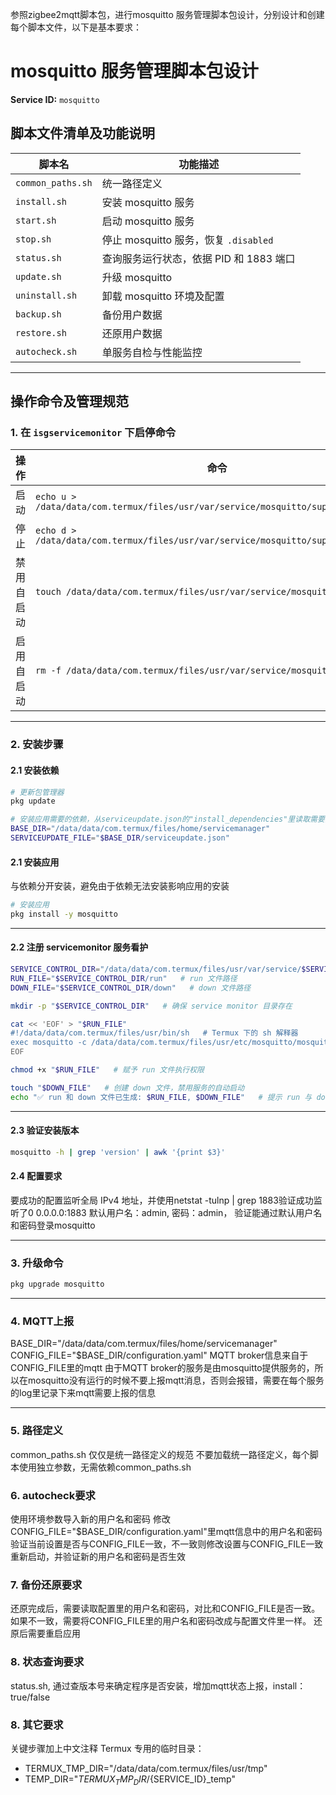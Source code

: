 参照zigbee2mqtt脚本包，进行mosquitto 服务管理脚本包设计，分别设计和创建每个脚本文件，以下是基本要求：


# mosquitto 服务管理脚本包设计

**Service ID:** `mosquitto`

## 脚本文件清单及功能说明

| 脚本名               | 功能描述                          |
| ----------------- | ----------------------------- |
| `common_paths.sh` | 统一路径定义                        |
| `install.sh`      | 安装 mosquitto 服务                |
| `start.sh`        | 启动 mosquitto 服务                |
| `stop.sh`         | 停止 mosquitto 服务，恢复 `.disabled` |
| `status.sh`       | 查询服务运行状态，依据 PID 和 1883 端口     |
| `update.sh`       | 升级 mosquitto                   |
| `uninstall.sh`    | 卸载 mosquitto 环境及配置             |
| `backup.sh`       | 备份用户数据                        |
| `restore.sh`      | 还原用户数据                        |
| `autocheck.sh`    | 单服务自检与性能监控                    |

---

## 操作命令及管理规范

### 1. 在 `isgservicemonitor` 下启停命令

| 操作    | 命令                                                                                |
| ----- | --------------------------------------------------------------------------------- |
| 启动    | `echo u > /data/data/com.termux/files/usr/var/service/mosquitto/supervise/control` |
| 停止    | `echo d > /data/data/com.termux/files/usr/var/service/mosquitto/supervise/control` |
| 禁用自启动 | `touch /data/data/com.termux/files/usr/var/service/mosquitto/down`                 |
| 启用自启动 | `rm -f /data/data/com.termux/files/usr/var/service/mosquitto/down`                 |

---

### 2. 安装步骤

#### 2.1 安装依赖
```bash
# 更新包管理器
pkg update

# 安装应用需要的依赖，从serviceupdate.json的"install_dependencies"里读取需要安装的依赖，然后进行安装
BASE_DIR="/data/data/com.termux/files/home/servicemanager"
SERVICEUPDATE_FILE="$BASE_DIR/serviceupdate.json"

```

#### 2.1 安装应用
与依赖分开安装，避免由于依赖无法安装影响应用的安装

```bash
# 安装应用
pkg install -y mosquitto
```

---

#### 2.2 注册 servicemonitor 服务看护

```bash
SERVICE_CONTROL_DIR="/data/data/com.termux/files/usr/var/service/$SERVICE_ID"   # service monitor 路径
RUN_FILE="$SERVICE_CONTROL_DIR/run"   # run 文件路径
DOWN_FILE="$SERVICE_CONTROL_DIR/down"   # down 文件路径

mkdir -p "$SERVICE_CONTROL_DIR"   # 确保 service monitor 目录存在

cat << 'EOF' > "$RUN_FILE"
#!/data/data/com.termux/files/usr/bin/sh   # Termux 下的 sh 解释器
exec mosquitto -c /data/data/com.termux/files/usr/etc/mosquitto/mosquitto.conf 2>&1   # 启动 mosquitto 服务，指定配置与日志重定向
EOF

chmod +x "$RUN_FILE"   # 赋予 run 文件执行权限

touch "$DOWN_FILE"   # 创建 down 文件，禁用服务的自动启动
echo "✅ run 和 down 文件已生成: $RUN_FILE, $DOWN_FILE"   # 提示 run 与 down 文件生成成功
```

---

#### 2.3 验证安装版本

```bash
mosquitto -h | grep 'version' | awk '{print $3}'
```

#### 2.4 配置要求
要成功的配置监听全局 IPv4 地址，并使用netstat -tulnp | grep 1883验证成功监听了0 0.0.0.0:1883
默认用户名：admin, 密码：admin， 验证能通过默认用户名和密码登录mosquitto

---

### 3. 升级命令

```bash
pkg upgrade mosquitto
```

---

### 4. MQTT上报
BASE_DIR="/data/data/com.termux/files/home/servicemanager"
CONFIG_FILE="$BASE_DIR/configuration.yaml"
MQTT broker信息来自于CONFIG_FILE里的mqtt
由于MQTT broker的服务是由mosquitto提供服务的，所以在mosquitto没有运行的时候不要上报mqtt消息，否则会报错，需要在每个服务的log里记录下来mqtt需要上报的信息

---

### 5. 路径定义
common_paths.sh 仅仅是统一路径定义的规范
不要加载统一路径定义，每个脚本使用独立参数，无需依赖common_paths.sh

### 6. autocheck要求
使用环境参数导入新的用户名和密码
修改CONFIG_FILE="$BASE_DIR/configuration.yaml"里mqtt信息中的用户名和密码
验证当前设置是否与CONFIG_FILE一致，不一致则修改设置与CONFIG_FILE一致
重新启动，并验证新的用户名和密码是否生效

### 7. 备份还原要求
还原完成后，需要读取配置里的用户名和密码，对比和CONFIG_FILE是否一致。如果不一致，需要将CONFIG_FILE里的用户名和密码改成与配置文件里一样。
还原后需要重启应用

### 8. 状态查询要求
status.sh, 通过查版本号来确定程序是否安装，增加mqtt状态上报，install：true/false

### 8. 其它要求
关键步骤加上中文注释
Termux 专用的临时目录：
  - TERMUX_TMP_DIR="/data/data/com.termux/files/usr/tmp"
  - TEMP_DIR="$TERMUX_TMP_DIR/${SERVICE_ID}_temp"
